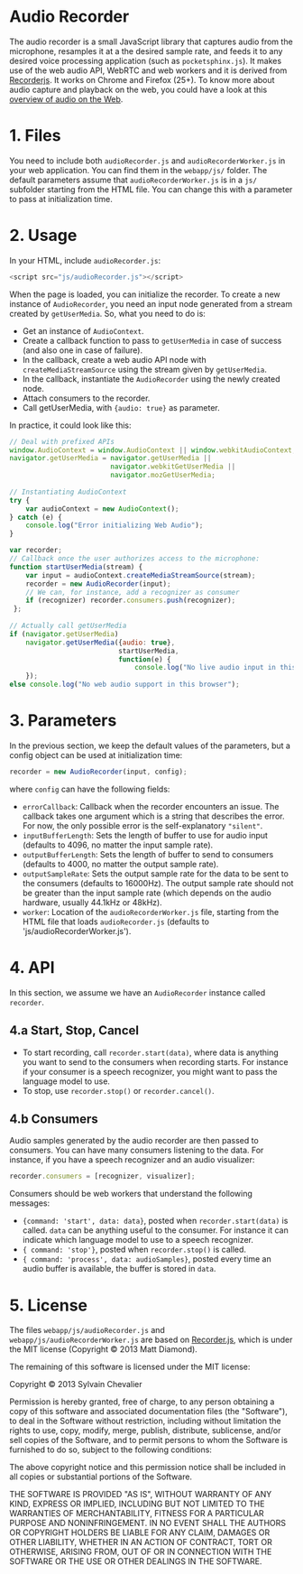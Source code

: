 Audio Recorder
==============

The audio recorder is a small JavaScript library that captures audio from the microphone, resamples it at a the desired sample rate, and feeds it to any desired voice processing application (such as `pocketsphinx.js`). It makes use of the web audio API, WebRTC and web workers and it is derived from [Recorderjs](https://github.com/mattdiamond/Recorderjs). It works on Chrome and Firefox (25+). To know more about audio capture and playback on the web, you could have a look at this [overview of audio on the Web](https://github.com/syl22-00/TechDocs/blob/master/AudioInBrowser.md).

# 1. Files

You need to include both `audioRecorder.js` and `audioRecorderWorker.js` in your web application. You can find them in the `webapp/js/` folder. The default parameters assume that `audioRecorderWorker.js` is in a `js/` subfolder starting from the HTML file. You can change this with a parameter to pass at initialization time.

# 2. Usage

In your HTML, include `audioRecorder.js`:

```javascript
<script src="js/audioRecorder.js"></script>
```

When the page is loaded, you can initialize the recorder. To create a new instance of `AudioRecorder`, you need an input node generated from a stream created by `getUserMedia`. So, what you need to do is:

* Get an instance of `AudioContext`.
* Create a callback function to pass to `getUserMedia` in case of success (and also one in case of failure).
* In the callback, create a web audio API node with `createMediaStreamSource` using the stream given by `getUserMedia`.
* In the callback, instantiate the `AudioRecorder` using the newly created node.
* Attach consumers to the recorder.
* Call getUserMedia, with `{audio: true}` as parameter.

In practice, it could look like this:

```javascript
// Deal with prefixed APIs
window.AudioContext = window.AudioContext || window.webkitAudioContext;
navigator.getUserMedia = navigator.getUserMedia ||
                         navigator.webkitGetUserMedia ||
                         navigator.mozGetUserMedia;
    
// Instantiating AudioContext
try {
    var audioContext = new AudioContext();
} catch (e) {
    console.log("Error initializing Web Audio");
}

var recorder;
// Callback once the user authorizes access to the microphone:
function startUserMedia(stream) {
    var input = audioContext.createMediaStreamSource(stream);
    recorder = new AudioRecorder(input);
    // We can, for instance, add a recognizer as consumer
    if (recognizer) recorder.consumers.push(recognizer);
 };
    
// Actually call getUserMedia
if (navigator.getUserMedia)
    navigator.getUserMedia({audio: true},
                           startUserMedia,
                           function(e) {
                               console.log("No live audio input in this browser");
    });
else console.log("No web audio support in this browser");
```


# 3. Parameters

In the previous section, we keep the default values of the parameters, but a config object can be used at initialization time:

````javascript
recorder = new AudioRecorder(input, config);
````

where `config` can have the following fields:

* `errorCallback`: Callback when the recorder encounters an issue. The callback takes one argument which is a string that describes the error. For now, the only possible error is the self-explanatory `"silent"`.
* `inputBufferLength`: Sets the length of buffer to use for audio input (defaults to 4096, no matter the input sample rate).
* `outputBufferLength`: Sets the length of buffer to send to consumers (defaults to 4000, no matter the output sample rate).
* `outputSampleRate`: Sets the output sample rate for the data to be sent to the consumers (defaults to 16000Hz). The output sample rate should not be greater than the input sample rate (which depends on the audio hardware, usually 44.1kHz or 48kHz).
* `worker`: Location of the `audioRecorderWorker.js` file, starting from the HTML file that loads `audioRecorder.js` (defaults to 'js/audioRecorderWorker.js').

# 4. API

In this section, we assume we have an `AudioRecorder` instance called `recorder`.

## 4.a Start, Stop, Cancel

* To start recording, call `recorder.start(data)`, where data is anything you want to send to the consumers when recording starts. For instance if your consumer is a speech recognizer, you might want to pass the language model to use. 
* To stop, use `recorder.stop()` or `recorder.cancel()`.

## 4.b Consumers

Audio samples generated by the audio recorder are then passed to consumers. You can have many consumers listening to the data. For instance, if you have a speech recognizer and an audio visualizer:

```javascript
recorder.consumers = [recognizer, visualizer];
```

Consumers should be web workers that understand the following messages:

* `{command: 'start', data: data}`, posted when `recorder.start(data)` is called. `data` can be anything useful to the consumer. For instance it can indicate which language model to use to a speech recognizer.
* `{ command: 'stop'}`, posted when `recorder.stop()` is called.
* `{ command: 'process', data: audioSamples}`, posted every time an audio buffer is available, the buffer is stored in `data`.


# 5. License

The files `webapp/js/audioRecorder.js` and `webapp/js/audioRecorderWorker.js` are based on [Recorder.js](https://github.com/mattdiamond/Recorderjs), which is under the MIT license (Copyright © 2013 Matt Diamond).

The remaining of this software is licensed under the MIT license:

Copyright © 2013 Sylvain Chevalier

Permission is hereby granted, free of charge, to any person obtaining a copy of this software and associated documentation files (the "Software"), to deal in the Software without restriction, including without limitation the rights to use, copy, modify, merge, publish, distribute, sublicense, and/or sell copies of the Software, and to permit persons to whom the Software is furnished to do so, subject to the following conditions:

The above copyright notice and this permission notice shall be included in all copies or substantial portions of the Software.

THE SOFTWARE IS PROVIDED "AS IS", WITHOUT WARRANTY OF ANY KIND, EXPRESS OR IMPLIED, INCLUDING BUT NOT LIMITED TO THE WARRANTIES OF MERCHANTABILITY, FITNESS FOR A PARTICULAR PURPOSE AND NONINFRINGEMENT. IN NO EVENT SHALL THE AUTHORS OR COPYRIGHT HOLDERS BE LIABLE FOR ANY CLAIM, DAMAGES OR OTHER LIABILITY, WHETHER IN AN ACTION OF CONTRACT, TORT OR OTHERWISE, ARISING FROM, OUT OF OR IN CONNECTION WITH THE SOFTWARE OR THE USE OR OTHER DEALINGS IN THE SOFTWARE.

